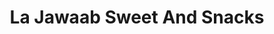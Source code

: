 ---
title: "La Jawaab Sweet And Snacks"
url: /dewsbury/la-jawaab-sweet-and-snacks/
shop: confectionery
---
